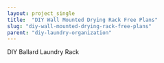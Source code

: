 ```yaml
---
layout: project_single
title:  "DIY Wall Mounted Drying Rack Free Plans"
slug: "diy-wall-mounted-drying-rack-free-plans"
parent: "diy-laundry-organization"
---
```

DIY Ballard Laundry Rack